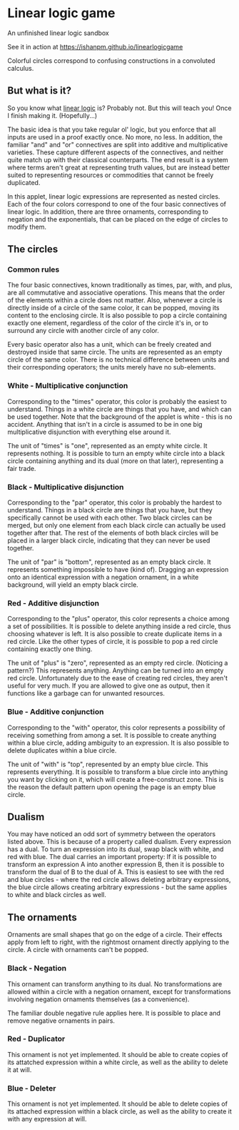 # Linear logic game
An unfinished linear logic sandbox

See it in action at https://ishanpm.github.io/linearlogicgame

Colorful circles correspond to confusing constructions in a convoluted calculus.

## But what is it?

So you know what [linear logic](https://en.wikipedia.org/wiki/Linear_logic) is? Probably not. But this will teach you! Once I finish making it. (Hopefully...)

The basic idea is that you take regular ol' logic, but you enforce that all inputs are used in a proof exactly once. No more, no less. In addition, the familiar "and" and "or" connectives are split into additive and multiplicative varieties. These capture different aspects of the connectives, and neither quite match up with their classical counterparts. The end result is a system where terms aren't great at representing truth values, but are instead better suited to representing resources or commodities that cannot be freely duplicated.

In this applet, linear logic expressions are represented as nested circles. Each of the four colors correspond to one of the four basic connectives of linear logic. In addition, there are three ornaments, corresponding to negation and the exponentials, that can be placed on the edge of circles to modify them.

## The circles

### Common rules

The four basic connectives, known traditionally as times, par, with, and plus, are all commutative and associative operations. This means that the order of the elements within a circle does not matter. Also, whenever a circle is directly inside of a circle of the same color, it can be popped, moving its content to the enclosing circle. It is also possible to pop a circle containing exactly one element, regardless of the color of the circle it's in, or to surround any circle with another circle of any color.

Every basic operator also has a unit, which can be freely created and destroyed inside that same circle. The units are represented as an empty circle of the same color. There is no technical difference between units and their corresponding operators; the units merely have no sub-elements.

### White - Multiplicative conjunction

Corresponding to the "times" operator, this color is probably the easiest to understand. Things in a white circle are things that you have, and which can be used together. Note that the background of the applet is white - this is no accident. Anything that isn't in a circle is assumed to be in one big multiplicative disjunction with everything else around it.

The unit of "times" is "one", represented as an empty white circle. It represents nothing. It is possible to turn an empty white circle into a black circle containing anything and its dual (more on that later), representing a fair trade.

### Black - Multiplicative disjunction

Corresponding to the "par" operator, this color is probably the hardest to understand. Things in a black circle are things that you have, but they specifically cannot be used with each other. Two black circles can be merged, but only one element from each black circle can actually be used together after that. The rest of the elements of both black circles will be placed in a larger black circle, indicating that they can never be used together.

The unit of "par" is "bottom", represented as an empty black circle. It represents something impossible to have (kind of). Dragging an expression onto an identical expression with a negation ornament, in a white background, will yield an empty black circle.

### Red - Additive disjunction

Corresponding to the "plus" operator, this color represents a choice among a set of possibilities. It is possible to delete anything inside a red circle, thus choosing whatever is left. It is also possible to create duplicate items in a red circle. Like the other types of circle, it is possible to pop a red circle containing exactly one thing.

The unit of "plus" is "zero", represented as an empty red circle. (Noticing a pattern?) This represents anything. Anything can be turned into an empty red circle. Unfortunately due to the ease of creating red circles, they aren't useful for very much. If you are allowed to give one as output, then it functions like a garbage can for unwanted resources.

### Blue - Additive conjunction

Corresponding to the "with" operator, this color represents a possibility of receiving something from among a set. It is possible to create anything within a blue circle, adding ambiguity to an expression. It is also possible to delete duplicates within a blue circle.

The unit of "with" is "top", represented by an empty blue circle. This represents everything. It is possible to transform a blue circle into anything you want by clicking on it, which will create a free-construct zone. This is the reason the default pattern upon opening the page is an empty blue circle.

## Dualism

You may have noticed an odd sort of symmetry between the operators listed above. This is because of a property called dualism. Every expression has a dual. To turn an expression into its dual, swap black with white, and red with blue. The dual carries an important property: If it is possible to transform an expression A into another expression B, then it is possible to transform the dual of B to the dual of A. This is easiest to see with the red and blue circles - where the red circle allows deleting arbitrary expressions, the blue circle allows creating arbitrary expressions - but the same applies to white and black circles as well.

## The ornaments

Ornaments are small shapes that go on the edge of a circle. Their effects apply from left to right, with the rightmost ornament directly applying to the circle. A circle with ornaments can't be popped.

### Black - Negation

This ornament can transform anything to its dual. No transformations are allowed within a circle with a negation ornament, except for transformations involving negation ornaments themselves (as a convenience).

The familiar double negative rule applies here. It is possible to place and remove negative ornaments in pairs.

### Red - Duplicator

This ornament is not yet implemented. It should be able to create copies of its attatched expression within a white circle, as well as the ability to delete it at will.

### Blue - Deleter

This ornament is not yet implemented. It should be able to delete copies of its attached expression within a black circle, as well as the ability to create it with any expression at will.